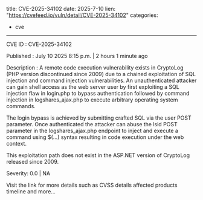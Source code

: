  
title: CVE-2025-34102
date: 2025-7-10
lien: "https://cvefeed.io/vuln/detail/CVE-2025-34102"
categories:
  - cve
---

CVE ID : CVE-2025-34102

Published :  July 10
2025
8:15 p.m. | 2 hours
1 minute ago

Description : A remote code execution vulnerability exists in CryptoLog (PHP version
discontinued since 2009) due to a chained exploitation of SQL injection and command injection vulnerabilities. An unauthenticated attacker can gain shell access as the web server user by first exploiting a SQL injection flaw in login.php to bypass authentication
followed by command injection in logshares_ajax.php to execute arbitrary operating system commands.


The login bypass is achieved by submitting crafted SQL via the user POST parameter. Once authenticated
the attacker can abuse the lsid POST parameter in the logshares_ajax.php endpoint to inject and execute a command using $(...) syntax
resulting in code execution under the web context.


This exploitation path does not exist in the ASP.NET version of CryptoLog released since 2009.

Severity: 0.0 | NA

Visit the link for more details
such as CVSS details
affected products
timeline
and more...
